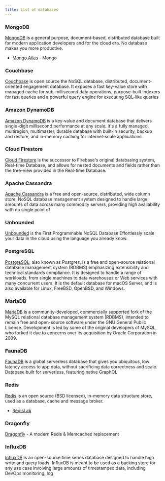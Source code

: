 ```yaml
---
title: List of databases
---
```


### MongoDB

[MongoDB](https://www.mongodb.com/) is a general purpose, document-based, distributed database built for modern application developers and for the cloud era. No database makes you more productive.

- [Mongo Atlas](https://www.mongodb.com/cloud/atlas) - Mongo

### Couchbase

[Couchbase](https://www.couchbase.com/) is open source the NoSQL database, distributed, document-oriented engagement database. It exposes a fast key-value store with managed cache for sub-millisecond data operations, purpose-built indexers for fast queries and a powerful query
engine for executing SQL-like queries

### Amazon DynamoDB

[Amazon DynamoDB](https://aws.amazon.com/dynamodb/) is a key-value and document database that delivers single-digit millisecond performance at any scale. It's a fully managed, multiregion, multimaster, durable database with built-in security, backup and restore, and in-memory
caching for internet-scale applications.

### Cloud Firestore

[Cloud Firestore](https://firebase.google.com/) is the successor to Firebase's original databasing system, Real-time Database, and allows for nested documents and fields rather than the tree-view provided in the Real-time Database.

### Apache Cassandra

[Apache Cassandra](http://cassandra.apache.org) is a free and open-source, distributed, wide column store, NoSQL database management system designed to handle large amounts of data across many commodity servers, providing high availability with no single point of

### Unbounded

[Unbounded](https://unbounded.cloud/) is the First Programmable NoSQL Database Effortlessly scale your data in the cloud using the language you already know.

### PostgreSQL

[PostgreSQL](https://www.postgresql.org/), also known as Postgres, is a free and open-source relational database management system (RDBMS) emphasizing extensibility and technical standards compliance. It is designed to handle a range of workloads, from single machines to data
warehouses or Web services with many concurrent users. It is the default database for macOS Server, and is also available for Linux, FreeBSD, OpenBSD, and Windows.

### MariaDB

[MariaDB](https://mariadb.org/) is a community-developed, commercially supported fork of the MySQL relational database management system (RDBMS), intended to remain free and open-source software under the GNU General Public License. Development is led by some of the original
developers of MySQL, who forked it due to concerns over its acquisition by Oracle Corporation in 2009.

### FaunaDB

[FaunaDB](https://fauna.com/) is a global serverless database that gives you ubiquitous, low latency access to app data, without sacrificing data correctness and scale. Database built for serverless, featuring native GraphQL

### Redis

[Redis](https://redis.io/) is an open source (BSD licensed), in-memory data structure store, used as a database, cache and message broker.

- [RedisLab](https://redislabs.com/)

### Dragonfly

[Dragonfly](https://dragonflydb.io/) - A modern Redis & Memcached replacement

### InfluxDB

[InfluxDB](https://www.influxdata.com/) is an open-source time series database designed to handle high write and query loads. InfluxDB is meant to be used as a backing store for any use case involving large amounts of timestamped data, including DevOps monitoring, log
